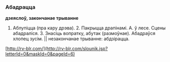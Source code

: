 ### Абадрацца
**дзеяслоў, закончанае трыванне**

1. Аблупіцца (пра кару дрэва). 2. Пакрыцца драпінамі. А. ў лесе. Сцены абадраліся. 3. Знасіць вопратку, абутак (размоўнае). Абадраўся хлопец зусім. || незакончанае трыванне: абдзірацца.

<a rel="author">[http://rv-blr.com/](http://rv-blr.com/slounik.jsp?letterId=0&maskId=0&pageId=6)</a>
